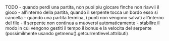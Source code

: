 TODO
    - quando perdi una partita, non puoi piu giocare finche non riavvii il gioco
    - all'interno della partita, quando il serpente tocca un bordo esso si cancella
    - quando una partita termina, i punti non vengono salvati all'interno del file 
    - il serpente non continua a muoversi automaticamente
    - stabilire il modo in cui vengono gestiti il tempo il bonus e la velocita del serpente (possimilmente usando getmenu().getcurrentlevel.attributi)
